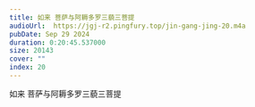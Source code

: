 ```yaml
---
title: 如来 菩萨与阿耨多罗三藐三菩提
audioUrl:  https://jgj-r2.pingfury.top/jin-gang-jing-20.m4a
pubDate: Sep 29 2024
duration: 0:20:45.537000
size: 20143
cover: ""
index: 20
---
```

如来 菩萨与阿耨多罗三藐三菩提